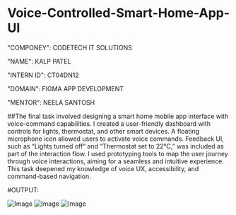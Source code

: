 # Voice-Controlled-Smart-Home-App-UI

"COMPONEY": CODETECH IT SOLUTIONS

"NAME": KALP PATEL

"INTERN ID": CT04DN12

"DOMAIN": FIGMA APP DEVELOPMENT

"MENTOR": NEELA SANTOSH

##The final task involved designing a smart home mobile app interface with voice-command capabilities. I created a user-friendly dashboard with controls for lights, thermostat, and other smart devices. A floating microphone icon allowed users to activate voice commands. Feedback UI, such as “Lights turned off” and “Thermostat set to 22°C,” was included as part of the interaction flow. I used prototyping tools to map the user journey through voice interactions, aiming for a seamless and intuitive experience. This task deepened my knowledge of voice UX, accessibility, and command-based navigation.


#OUTPUT:

![Image](https://github.com/user-attachments/assets/32a6f853-bae3-4be6-b367-e81705e448e5)
![Image](https://github.com/user-attachments/assets/df015b71-ba63-4e24-8d43-1e26a5053f49)
![Image](https://github.com/user-attachments/assets/59292dc0-2a0d-4ba0-b33f-dab1209dfc02)
